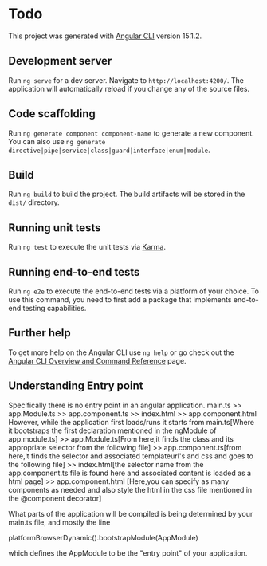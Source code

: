 # Todo

This project was generated with [Angular CLI](https://github.com/angular/angular-cli) version 15.1.2.

## Development server

Run `ng serve` for a dev server. Navigate to `http://localhost:4200/`. The application will automatically reload if you change any of the source files.

## Code scaffolding

Run `ng generate component component-name` to generate a new component. You can also use `ng generate directive|pipe|service|class|guard|interface|enum|module`.

## Build

Run `ng build` to build the project. The build artifacts will be stored in the `dist/` directory.

## Running unit tests

Run `ng test` to execute the unit tests via [Karma](https://karma-runner.github.io).

## Running end-to-end tests

Run `ng e2e` to execute the end-to-end tests via a platform of your choice. To use this command, you need to first add a package that implements end-to-end testing capabilities.

## Further help

To get more help on the Angular CLI use `ng help` or go check out the [Angular CLI Overview and Command Reference](https://angular.io/cli) page.

## Understanding Entry point

Specifically there is no entry point in an angular application.
                        main.ts  >>   app.Module.ts  >>  app.component.ts  >>  index.html  >>  app.component.html
However, while the application first loads/runs it starts from main.ts[Where it bootstraps the first declaration mentioned in the ngModule of app.module.ts] >> app.Module.ts[From here,it finds the class and its appropriate selector from the following file]  >>  app.component.ts[from here,it finds the selector and associated templateurl's and css and goes to the following file]  >>  index.html[the selector name from the app.component.ts file is found here and associated content is loaded as a html page]  >>  app.component.html [Here,you can specify as many components as needed and also style the html in the css file mentioned in the @component decorator] 

What parts of the application will be compiled is being determined by your main.ts file, and mostly the line

platformBrowserDynamic().bootstrapModule(AppModule)

which defines the AppModule to be the "entry point" of your application.
